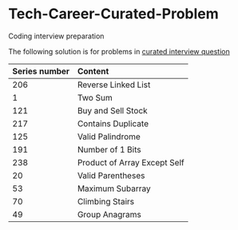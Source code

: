 # Tech-Career-Curated-Problem
Coding interview preparation 

The following solution is for problems in [curated interview question](https://www.teamblind.com/post/New-Year-Gift---Curated-List-of-Top-75-LeetCode-Questions-to-Save-Your-Time-OaM1orEU)

| Series number | Content |
| :--| :--|
| 206 | Reverse Linked List |
| 1 | Two Sum |
| 121 | Buy and Sell Stock |
| 217 | Contains Duplicate | 
| 125 | Valid Palindrome |
| 191 | Number of 1 Bits |
| 238 | Product of Array Except Self |
| 20  | Valid Parentheses | 
| 53  | Maximum Subarray |
| 70 | Climbing Stairs |
| 49 | Group Anagrams |

